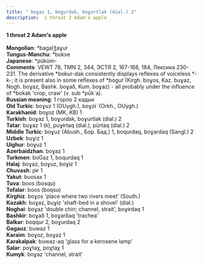 ```yaml
---
title: " boɣaz 1, boɣurdak, boɣurtlak (dial.) 2"
description:  1 throat 2 Adam's apple
---
```

<strong> 1 throat 2 Adam's apple</strong><br><br>
<strong>Mongolian</strong>:  *bagalǯaɣur<br>
<strong>Tungus-Manchu</strong>:  *bukse<br>
<strong>Japanese</strong>:  *pùkùm-<br>
<strong>Comments</strong>:  VEWT 78, TMN 2, 344, ЭСТЯ 2, 167-168, 184, Лексика 230-231. The derivative *bokur-dak consistently displays reflexes of voiceless *-k-; it is present also in some reflexes of *boguŕ (Kirgh. boɣos, Kaz. buɣaz, Nogh. boɣaz, Bashk. boɣaδ, Kum. boɣaz) - all probably under the influence of *bokak 'crop, craw' (v. sub *pŭ́k`a).<br>
<strong>Russian meaning</strong>:  1 горло 2 кадык<br>
<strong>Old Turkic</strong>:  boɣuz 1 (OUygh.), boɣzɨ ́ (Orkh., OUygh.)<br>
<strong>Karakhanid</strong>:  boɣoz (MK, KB) 1<br>
<strong>Turkish</strong>:  boɣaz 1, boɣurdak, boɣurtlak (dial.) 2<br>
<strong>Tatar</strong>:  buɣaz 1 (k), puɣɨrtaq (dial.), pūrtaq (dial.) 2<br>
<strong>Middle Turkic</strong>:  boɣuz (Abush., Бор. Бад.) 1, boqurdaq, boɣardaq (Sangl.) 2<br>
<strong>Uzbek</strong>:  bụɣiz 1<br>
<strong>Uighur</strong>:  boɣuz 1<br>
<strong>Azerbaidzhan</strong>:  boɣaz 1<br>
<strong>Turkmen</strong>:  boGaz 1, boqurdaq 1<br>
<strong>Halaj</strong>:  boɣaz, boɣuz, boɣɨz 1<br>
<strong>Chuvash</strong>:  pɨr 1<br>
<strong>Yakut</strong>:  buosax 1<br>
<strong>Tuva</strong>:  boos (bosqu)<br>
<strong>Tofalar</strong>:  boos (boqsu)<br>
<strong>Kirghiz</strong>:  boɣos 'place where two rivers meet' (South.)<br>
<strong>Kazakh</strong>:  buɣaz, buɣɨz 'shaft-bed in a shovel' (dial.)<br>
<strong>Noghai</strong>:  boɣaz 'double chin; channel, strait', boɣɨrdaq 1<br>
<strong>Bashkir</strong>:  boɣaδ 1, boɣarδaq 'trachea'<br>
<strong>Balkar</strong>:  boqqur 2, boɣurdaq 2<br>
<strong>Gagauz</strong>:  buwaz 1<br>
<strong>Karaim</strong>:  boɣoz, boɣaz 1<br>
<strong>Karakalpak</strong>:  buwaz-aq 'glass for a kerosene lamp'<br>
<strong>Salar</strong>:  poɣtaχ, poχtaχ 1<br>
<strong>Kumyk</strong>:  boɣaz 'channel, strait'<br>


